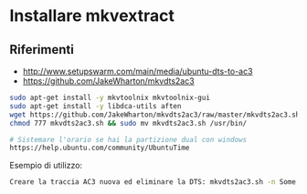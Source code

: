 # Installare mkvextract


## Riferimenti

- http://www.setupswarm.com/main/media/ubuntu-dts-to-ac3
- https://github.com/JakeWharton/mkvdts2ac3


``` sh
sudo apt-get install -y mkvtoolnix mkvtoolnix-gui
sudo apt-get install -y libdca-utils aften
wget https://github.com/JakeWharton/mkvdts2ac3/raw/master/mkvdts2ac3.sh
chmod 777 mkvdts2ac3.sh && sudo mv mkvdts2ac3.sh /usr/bin/

# Sistemare l'orario se hai la partizione dual con windows
https://help.ubuntu.com/community/UbuntuTime
```

Esempio di utilizzo:

``` sh
Creare la traccia AC3 nuova ed eliminare la DTS: mkvdts2ac3.sh -n Some.Random.Movie.mkv
```
